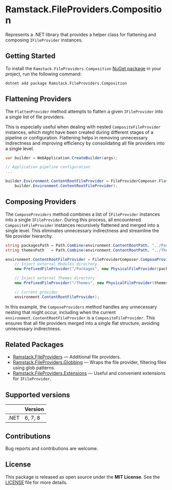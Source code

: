 # Ramstack.FileProviders.Composition

Represents a .NET library that provides a helper class for flattening and composing `IFileProvider` instances.

## Getting Started

To install the `Ramstack.FileProviders.Composition` [NuGet package](https://www.nuget.org/packages/Ramstack.FileProviders.Composition)
in your project, run the following command:
```console
dotnet add package Ramstack.FileProviders.Composition
```

## Flattening Providers
The `FlattenProvider` method attempts to flatten a given `IFileProvider` into a single list of file providers.

This is especially useful when dealing with nested `CompositeFileProvider` instances, which might have been created during
different stages of a pipeline or configuration. Flattening helps in removing unnecessary indirectness and improving efficiency
by consolidating all file providers into a single level.

```csharp
var builder = WebApplication.CreateBuilder(args);

// Application pipeline configuration
...

builder.Environment.ContentRootFileProvider = FileProviderComposer.FlattenProvider(
    builder.Environment.ContentRootFileProvider);
```

## Composing Providers
The `ComposeProviders` method combines a list of `IFileProvider` instances into a single `IFileProvider`.
During this process, all encountered `CompositeFileProvider` instances recursively flattened and merged into a single level.
This eliminates unnecessary indirectness and streamline the file provider hierarchy.

```csharp
string packagesPath = Path.Combine(environment.ContentRootPath, "../Packages");
string themesPath   = Path.Combine(environment.ContentRootPath, "../Themes");

environment.ContentRootFileProvider = FileProviderComposer.ComposeProviders(
    // Inject external Modules directory
    new PrefixedFileProvider("/Packages", new PhysicalFileProvider(packagesPath)),

    // Inject external Themes directory
    new PrefixedFileProvider("/Themes", new PhysicalFileProvider(themesPath)),

    // Current provider
    environment.ContentRootFileProvider);
```

In this example, the `ComposeProviders` method handles any unnecessary nesting that might occur, including when the current
`environment.ContentRootFileProvider` is a `CompositeFileProvider`. This ensures that all file providers merged into a single
flat structure, avoiding unnecessary indirectness.

## Related Packages
- [Ramstack.FileProviders](https://www.nuget.org/packages/Ramstack.FileProviders) — Additional file providers.
- [Ramstack.FileProviders.Globbing](https://www.nuget.org/packages/Ramstack.FileProviders.Globbing) — Wraps the file provider, filtering files using glob patterns.
- [Ramstack.FileProviders.Extensions](https://www.nuget.org/packages/Ramstack.FileProviders.Extensions) — Useful and convenient extensions for `IFileProvider`.

## Supported versions

|      | Version |
|------|---------|
| .NET | 6, 7, 8 |

## Contributions

Bug reports and contributions are welcome.

## License
This package is released as open source under the **MIT License**.
See the [LICENSE](https://github.com/rameel/ramstack.fileproviders/blob/main/LICENSE) file for more details.
